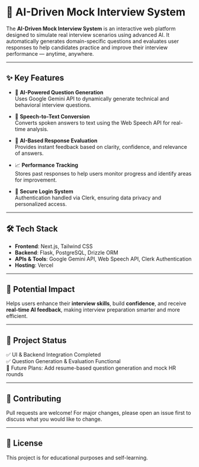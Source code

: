 # 🎯 AI-Driven Mock Interview System

The **AI-Driven Mock Interview System** is an interactive web platform designed to simulate real interview scenarios using advanced AI. It automatically generates domain-specific questions and evaluates user responses to help candidates practice and improve their interview performance — anytime, anywhere.

---

## ✨ Key Features

- 🤖 **AI-Powered Question Generation**  
  Uses Google Gemini API to dynamically generate technical and behavioral interview questions.

- 🎤 **Speech-to-Text Conversion**  
  Converts spoken answers to text using the Web Speech API for real-time analysis.

- 🧠 **AI-Based Response Evaluation**  
  Provides instant feedback based on clarity, confidence, and relevance of answers.

- 📈 **Performance Tracking**  
  Stores past responses to help users monitor progress and identify areas for improvement.

- 🔐 **Secure Login System**  
  Authentication handled via Clerk, ensuring data privacy and personalized access.

---

## 🛠 Tech Stack

- **Frontend**: Next.js, Tailwind CSS  
- **Backend**: Flask, PostgreSQL, Drizzle ORM  
- **APIs & Tools**: Google Gemini API, Web Speech API, Clerk Authentication  
- **Hosting**: Vercel

---

## 🚀 Potential Impact

Helps users enhance their **interview skills**, build **confidence**, and receive **real-time AI feedback**, making interview preparation smarter and more efficient.

---

## 📁 Project Status

✅ UI & Backend Integration Completed  
✅ Question Generation & Evaluation Functional  
🔧 Future Plans: Add resume-based question generation and mock HR rounds

---


## 🤝 Contributing

Pull requests are welcome! For major changes, please open an issue first to discuss what you would like to change.

---

## 📜 License

This project is for educational purposes and self-learning.  
